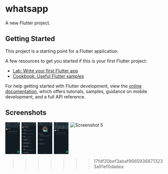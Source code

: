 # whatsapp

A new Flutter project.

## Getting Started

This project is a starting point for a Flutter application.

A few resources to get you started if this is your first Flutter project:

- [Lab: Write your first Flutter app](https://docs.flutter.dev/get-started/codelab)
- [Cookbook: Useful Flutter samples](https://docs.flutter.dev/cookbook)

For help getting started with Flutter development, view the
[online documentation](https://docs.flutter.dev/), which offers tutorials,
samples, guidance on mobile development, and a full API reference.

## Screenshots
<style>
  .image-container {
    display: flex;
    flex-wrap: wrap;
    max-height: 200px; /* Set the specific height you want for each image */
    margin-bottom: 10px;
  }

  .image-container img {
    max-height: 100px; /* Images will adjust their height to fit the container */
    max-width: 100%; /* Images will scale proportionally */
    margin-right: 5px;
  }
</style>
<div class="image-container">
<img height="100px" src="./screenshots/Screenshot_1690977540.png" alt="Screenshot 1" />
<img src="./screenshots/Screenshot_1690977594.png" alt="Screenshot 2" />
<img src="./screenshots/Screenshot_1690977599.png" alt="Screenshot 3" />
<img src="./screenshots/Screenshot_1690977698.png" alt="Screenshot 4" />
<img src="./screenshots/Screenshot_1690983601.png.png" alt="Screenshot 5" />
</div>

>>>>>>> 17fdf20bef3abaf96659368713233a91ef0dadea
